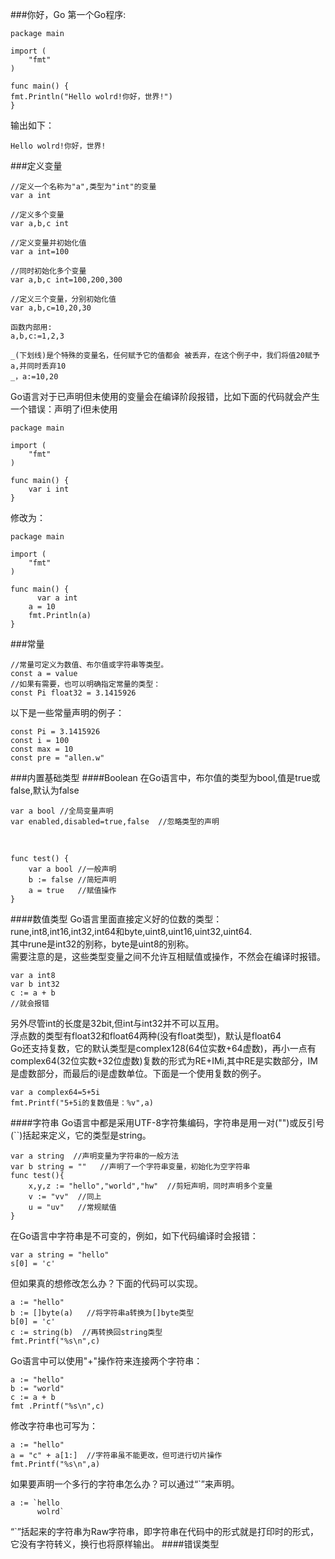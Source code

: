 ###你好，Go
第一个Go程序:
  
    package main
    
    import (
        "fmt"
    )
    
    func main() {
  	fmt.Println("Hello wolrd!你好，世界!")
    }
输出如下：

    Hello wolrd!你好，世界!
###定义变量

    //定义一个名称为"a",类型为"int"的变量
    var a int
  
    //定义多个变量
    var a,b,c int
  
    //定义变量并初始化值
    var a int=100
  
    //同时初始化多个变量
    var a,b,c int=100,200,300
  
    //定义三个变量，分别初始化值
    var a,b,c=10,20,30
  
    函数内部用:
    a,b,c:=1,2,3
  
    _(下划线)是个特殊的变量名，任何赋予它的值都会 被丢弃，在这个例子中，我们将值20赋予a,并同时丢弃10
    _，a:=10,20 
Go语言对于已声明但未使用的变量会在编译阶段报错，比如下面的代码就会产生一个错误：声明了i但未使用

    package main 
  
    import (
        "fmt"
    )
    
    func main() {
        var i int
    }
修改为：

    package main
    
    import (
        "fmt"
    )
    
    func main() {
    	  var a int
       	a = 10
      	fmt.Println(a)
    }
###常量
    
    //常量可定义为数值、布尔值或字符串等类型。
    const a = value
    //如果有需要，也可以明确指定常量的类型：
    const Pi float32 = 3.1415926
以下是一些常量声明的例子：

    const Pi = 3.1415926
    const i = 100
    const max = 10
    const pre = "allen.w"
###内置基础类型
####Boolean
在Go语言中，布尔值的类型为bool,值是true或false,默认为false

    var a bool //全局变量声明
    var enabled,disabled=true,false  //忽略类型的声明
<br/>

    func test() {
        var a bool //一般声明
        b := false //简短声明
        a = true   //赋值操作
    }
####数值类型
Go语言里面直接定义好的位数的类型：rune,int8,int16,int32,int64和byte,uint8,uint16,uint32,uint64.      
其中rune是int32的别称，byte是uint8的别称。     
需要注意的是，这些类型变量之间不允许互相赋值或操作，不然会在编译时报错。

    var a int8
    var b int32
    c := a + b
    //就会报错
另外尽管int的长度是32bit,但int与int32并不可以互用。    
浮点数的类型有float32和float64两种(没有float类型)，默认是float64    
Go还支持复数，它的默认类型是complex128(64位实数+64虚数)，再小一点有complex64(32位实数+32位虚数)复数的形式为RE+IMi,其中RE是实数部分，IM是虚数部分，而最后的i是虚数单位。下面是一个使用复数的例子。

    var a complex64=5+5i
    fmt.Printf("5+5i的复数值是：%v",a)
####字符串
Go语言中都是采用UTF-8字符集编码，字符串是用一对("")或反引号(``)括起来定义，它的类型是string。

    var a string  //声明变量为字符串的一般方法
    var b string = ""   //声明了一个字符串变量，初始化为空字符串
    func test(){
        x,y,z := "hello","world","hw"  //剪短声明，同时声明多个变量
        v := "vv"  //同上
        u = "uv"   //常规赋值
    }
在Go语言中字符串是不可变的，例如，如下代码编译时会报错：

    var a string = "hello"
    s[0] = 'c'
但如果真的想修改怎么办？下面的代码可以实现。
    
    a := "hello"
    b := []byte(a)   //将字符串a转换为[]byte类型
    b[0] = 'c'
    c := string(b)  //再转换回string类型
    fmt.Printf("%s\n",c)
Go语言中可以使用"+"操作符来连接两个字符串：

    a := "hello"
    b := "world"
    c := a + b
    fmt .Printf("%s\n",c)
修改字符串也可写为：

    a := "hello"
    a = "c" + a[1:]  //字符串虽不能更改，但可进行切片操作
    fmt.Printf("%s\n",a)
如果要声明一个多行的字符串怎么办？可以通过“`”来声明。

    a := `hello
          wolrd`
“`”括起来的字符串为Raw字符串，即字符串在代码中的形式就是打印时的形式，它没有字符转义，换行也将原样输出。
####错误类型

